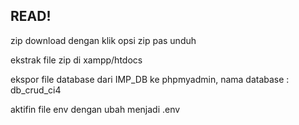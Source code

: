 ## READ!

zip download dengan klik opsi zip pas unduh

ekstrak file zip di xampp/htdocs

ekspor file database dari IMP_DB ke phpmyadmin, nama database : db_crud_ci4

aktifin file env dengan ubah menjadi .env
